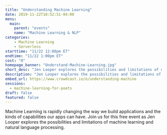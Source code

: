 ```yaml
---
title: "Understanding Machine Learning"
date: 2019-11-22T18:52:51-04:00
menu:
  main:
    parent: "events"
    name: "Machine Learning & NLP"
categories:
    - Machine Learning
    - Serverless
starttime: "11/22 12:00pm ET"
endtime: "11/22 1:00pm ET"
cost: "0"
homepage_banner: "Understand-Machine-Learning.jpg"
short_desc: "Jen Looper explores the possibilities and limitations of machine learning and natural language processing."
description: "Jen Looper explores the possibilities and limitations of machine learning and natural language processing while building a fun application to write poetry powered by Azure."
embed_url: https://www.crowdcast.io/e/understanding-machine
sessions:
  - machine-learning-for-poets
draft: false
featured: false
---
```


Machine Learning is rapidly changing the way we build applications and the kinds of capabilities our apps can have. Join us for this free event as Jen Looper explores the possibilities and limitations of machine learning and natural language processing.